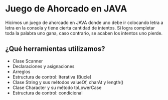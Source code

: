 # Juego de Ahorcado en JAVA
Hicimos un juego de ahorcado en JAVA donde uno debe ir colocando letra a letra en la consola y tiene cierta cantidad de intentos. Si logra completar toda la palabra uno gana, caso contrario, se acaben los intentos uno pierde.

## ¿Qué herramientas utilizamos?
* Clase Scanner
* Declaraciones y asignaciones
* Arreglos
* Estructura de control: Iterativa (Bucle)
* Clase String y sus métodos valueOf, charAt y length()
* Clase Character y su método toLowerCase
* Estructura de control: condicional
